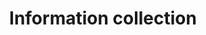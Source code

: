 ---
# This topic lives at
# https://digital.gov/topics/information-collection

slug: "information-collection"

# Topic Title
title: "Information collection"

# description — keep it short and clear
summary: ""


# Weight
weight: 1

# For more information on managing topics,
# see https://github.com/GSA/digitalgov.gov/wiki
---